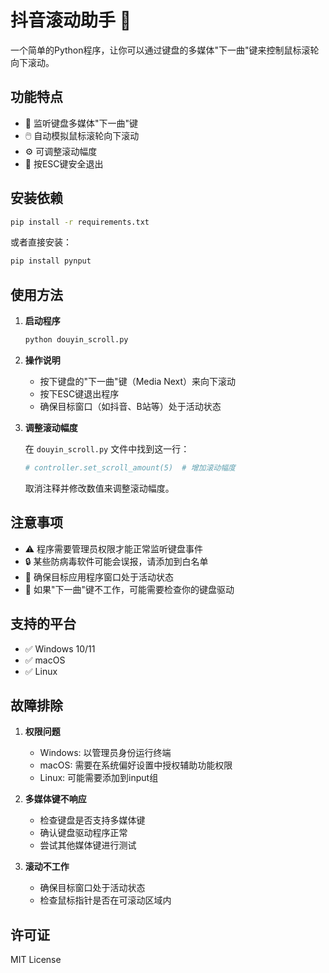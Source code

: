 # 抖音滚动助手 🎵

一个简单的Python程序，让你可以通过键盘的多媒体"下一曲"键来控制鼠标滚轮向下滚动。

## 功能特点

- 🎵 监听键盘多媒体"下一曲"键
- 🖱️ 自动模拟鼠标滚轮向下滚动
- ⚙️ 可调整滚动幅度
- 🛑 按ESC键安全退出

## 安装依赖

```bash
pip install -r requirements.txt
```

或者直接安装：

```bash
pip install pynput
```

## 使用方法

1. **启动程序**
   ```bash
   python douyin_scroll.py
   ```

2. **操作说明**
   - 按下键盘的"下一曲"键（Media Next）来向下滚动
   - 按下ESC键退出程序
   - 确保目标窗口（如抖音、B站等）处于活动状态

3. **调整滚动幅度**
   
   在 `douyin_scroll.py` 文件中找到这一行：
   ```python
   # controller.set_scroll_amount(5)  # 增加滚动幅度
   ```
   取消注释并修改数值来调整滚动幅度。

## 注意事项

- ⚠️ 程序需要管理员权限才能正常监听键盘事件
- 🔒 某些防病毒软件可能会误报，请添加到白名单
- 🎯 确保目标应用程序窗口处于活动状态
- 🔧 如果"下一曲"键不工作，可能需要检查你的键盘驱动

## 支持的平台

- ✅ Windows 10/11
- ✅ macOS
- ✅ Linux

## 故障排除

1. **权限问题**
   - Windows: 以管理员身份运行终端
   - macOS: 需要在系统偏好设置中授权辅助功能权限
   - Linux: 可能需要添加到input组

2. **多媒体键不响应**
   - 检查键盘是否支持多媒体键
   - 确认键盘驱动程序正常
   - 尝试其他媒体键进行测试

3. **滚动不工作**
   - 确保目标窗口处于活动状态
   - 检查鼠标指针是否在可滚动区域内

## 许可证

MIT License 